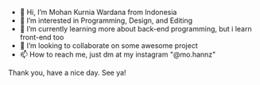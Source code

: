 - 👋 Hi, I’m Mohan Kurnia Wardana from Indonesia
- 👀 I’m interested in Programming, Design, and Editing
- 🌱 I’m currently learning more about back-end programming, but i learn front-end too
- 💞️ I’m looking to collaborate on some awesome project
- 📫 How to reach me, just dm at my instagram "@mo.hannz" 

Thank you, have a nice day. See ya!

<!---
mohankurnia/mohankurnia is a ✨ special ✨ repository because its `README.md` (this file) appears on your GitHub profile.
You can click the Preview link to take a look at your changes.
--->
